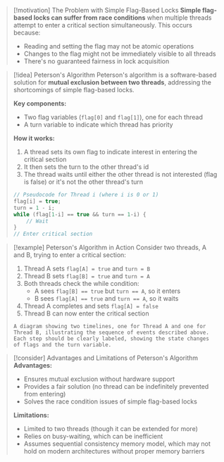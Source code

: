 > [!motivation] The Problem with Simple Flag-Based Locks
> **Simple flag-based locks can suffer from race conditions** when multiple threads attempt to enter a critical section simultaneously. This occurs because:
> - Reading and setting the flag may not be atomic operations
> - Changes to the flag might not be immediately visible to all threads
> - There's no guaranteed fairness in lock acquisition

> [!idea] Peterson's Algorithm
> Peterson's algorithm is a software-based solution for **mutual exclusion between two threads**, addressing the shortcomings of simple flag-based locks.
> 
> **Key components:**
> - Two flag variables (`flag[0]` and `flag[1]`), one for each thread
> - A turn variable to indicate which thread has priority
> 
> **How it works:**
> 1. A thread sets its own flag to indicate interest in entering the critical section
> 2. It then sets the turn to the other thread's id
> 3. The thread waits until either the other thread is not interested (flag is false) or it's not the other thread's turn
> 
> ```c
> // Pseudocode for Thread i (where i is 0 or 1)
> flag[i] = true;
> turn = 1 - i;
> while (flag[1-i] == true && turn == 1-i) {
>     // Wait
> }
> // Enter critical section
> ```

> [!example] Peterson's Algorithm in Action
> Consider two threads, A and B, trying to enter a critical section:
> 
> 1. Thread A sets `flag[A] = true` and `turn = B`
> 2. Thread B sets `flag[B] = true` and `turn = A`
> 3. Both threads check the while condition:
>    - A sees `flag[B] == true` but `turn == A`, so it enters
>    - B sees `flag[A] == true` and `turn == A`, so it waits
> 4. Thread A completes and sets `flag[A] = false`
> 5. Thread B can now enter the critical section
> 
> ```image_goes_here
> A diagram showing two timelines, one for Thread A and one for Thread B, illustrating the sequence of events described above. Each step should be clearly labeled, showing the state changes of flags and the turn variable.
> ```

> [!consider] Advantages and Limitations of Peterson's Algorithm
> **Advantages:**
> - Ensures mutual exclusion without hardware support
> - Provides a fair solution (no thread can be indefinitely prevented from entering)
> - Solves the race condition issues of simple flag-based locks
> 
> **Limitations:**
> - Limited to two threads (though it can be extended for more)
> - Relies on busy-waiting, which can be inefficient
> - Assumes sequential consistency memory model, which may not hold on modern architectures without proper memory barriers